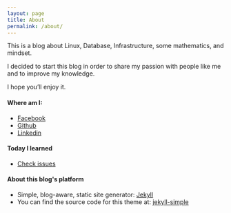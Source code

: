 ```yaml
---
layout: page
title: About
permalink: /about/
---
```


This is a blog about Linux, Database, Infrastructure, some mathematics, and mindset.

I decided to start this blog in order to share my passion with people like me and to improve my knowledge.

I hope you’ll enjoy it.

#### Where am I:
* [Facebook](https://web.facebook.com/huynhtrunghieu.cs)
* [Github](https://github.com/hieuhtr)
* [Linkedin](https://www.linkedin.com/in/huynhtrunghieucs)

#### Today I learned
* [Check issues](https://github.com/hieuhtr/Blog/issues)

#### About this blog's platform
* Simple, blog-aware, static site generator: [Jekyll](https://jekyllrb.com)
* You can find the source code for this theme at: [jekyll-simple](https://github.com/wild-flame/jekyll-simple)
